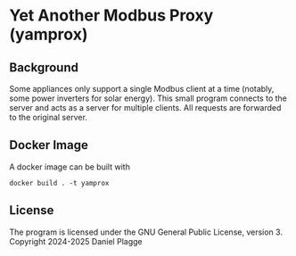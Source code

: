# Yet Another Modbus Proxy (yamprox)

## Background

Some appliances only support a single Modbus client at a time (notably, some power inverters for solar energy).
This small program connects to the server and acts as a server for multiple clients.
All requests are forwarded to the original server.

## Docker Image

A docker image can be built with

    docker build . -t yamprox

## License

The program is licensed under the GNU General Public License, version 3.
Copyright 2024-2025 Daniel Plagge

